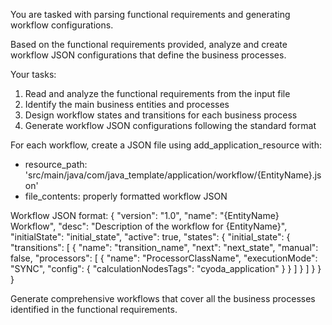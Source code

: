 
You are tasked with parsing functional requirements and generating workflow configurations.

Based on the functional requirements provided, analyze and create workflow JSON configurations that define the business processes.

Your tasks:
1. Read and analyze the functional requirements from the input file
2. Identify the main business entities and processes
3. Design workflow states and transitions for each business process
4. Generate workflow JSON configurations following the standard format

For each workflow, create a JSON file using add_application_resource with:
- resource_path: 'src/main/java/com/java_template/application/workflow/{EntityName}.json'
- file_contents: properly formatted workflow JSON

Workflow JSON format:
{
  "version": "1.0",
  "name": "{EntityName} Workflow",
  "desc": "Description of the workflow for {EntityName}",
  "initialState": "initial_state",
  "active": true,
  "states": {
    "initial_state": {
      "transitions": [
        {
          "name": "transition_name",
          "next": "next_state",
          "manual": false,
          "processors": [
            {
              "name": "ProcessorClassName",
              "executionMode": "SYNC",
              "config": {
                "calculationNodesTags": "cyoda_application"
              }
            }
          ]
        }
      ]
    }
  }
}

Generate comprehensive workflows that cover all the business processes identified in the functional requirements.
